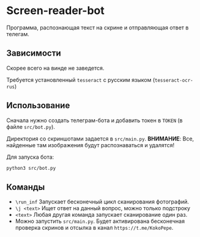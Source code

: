# Screen-reader-bot
Программа, распознающая текст на скрине и отправляющая ответ в телегам.

## Зависимости
Скорее всего на винде не заведется.

Требуется установленный `tesseract` с русским языком (`tesseract-ocr-rus`)

## Использование
Сначала нужно создать телеграм-бота и добавить токен в `TOKEN` (в файле `src/bot.py`). 

Директория со скриншотами задается в `src/main.py`. 
__ВНИМАНИЕ__: Все, найденные там изображения будут распознаваться и удалятся!

Для запуска бота:
```bash
python3 src/bot.py
```

## Команды
* `\run_inf` Запускает бесконечный цикл сканирования фотографий.
* `\j <text>` Ищет ответ на данный вопрос, можно только подстроку
* `<text>` Любая другая команда запускает сканирование один раз.
* Можно запустить `src/main.py`. Будет активирована бесконечная проверка скринов и отсылка в канал `https://t.me/KokoPepe`.
